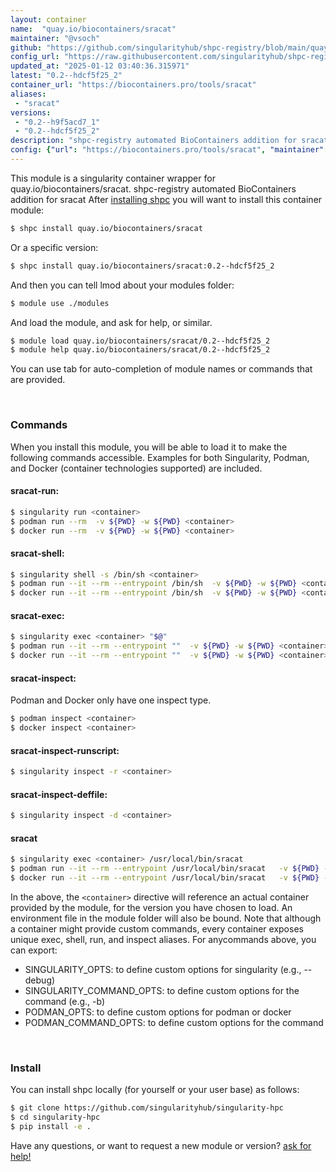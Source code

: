 ```yaml
---
layout: container
name:  "quay.io/biocontainers/sracat"
maintainer: "@vsoch"
github: "https://github.com/singularityhub/shpc-registry/blob/main/quay.io/biocontainers/sracat/container.yaml"
config_url: "https://raw.githubusercontent.com/singularityhub/shpc-registry/main/quay.io/biocontainers/sracat/container.yaml"
updated_at: "2025-01-12 03:40:36.315971"
latest: "0.2--hdcf5f25_2"
container_url: "https://biocontainers.pro/tools/sracat"
aliases:
 - "sracat"
versions:
 - "0.2--h9f5acd7_1"
 - "0.2--hdcf5f25_2"
description: "shpc-registry automated BioContainers addition for sracat"
config: {"url": "https://biocontainers.pro/tools/sracat", "maintainer": "@vsoch", "description": "shpc-registry automated BioContainers addition for sracat", "latest": {"0.2--hdcf5f25_2": "sha256:7670de916b70f3451a20fe0707d1fb20eb29376d27b45c66ac5216ee16fa2fc4"}, "tags": {"0.2--h9f5acd7_1": "sha256:be9c04f036953a0cf20f58ffc8aaa247dae3323e4d2f08e00f2a85ee06222083", "0.2--hdcf5f25_2": "sha256:7670de916b70f3451a20fe0707d1fb20eb29376d27b45c66ac5216ee16fa2fc4"}, "docker": "quay.io/biocontainers/sracat", "aliases": {"sracat": "/usr/local/bin/sracat"}}
---
```


This module is a singularity container wrapper for quay.io/biocontainers/sracat.
shpc-registry automated BioContainers addition for sracat
After [installing shpc](#install) you will want to install this container module:


```bash
$ shpc install quay.io/biocontainers/sracat
```

Or a specific version:

```bash
$ shpc install quay.io/biocontainers/sracat:0.2--hdcf5f25_2
```

And then you can tell lmod about your modules folder:

```bash
$ module use ./modules
```

And load the module, and ask for help, or similar.

```bash
$ module load quay.io/biocontainers/sracat/0.2--hdcf5f25_2
$ module help quay.io/biocontainers/sracat/0.2--hdcf5f25_2
```

You can use tab for auto-completion of module names or commands that are provided.

<br>

### Commands

When you install this module, you will be able to load it to make the following commands accessible.
Examples for both Singularity, Podman, and Docker (container technologies supported) are included.

#### sracat-run:

```bash
$ singularity run <container>
$ podman run --rm  -v ${PWD} -w ${PWD} <container>
$ docker run --rm  -v ${PWD} -w ${PWD} <container>
```

#### sracat-shell:

```bash
$ singularity shell -s /bin/sh <container>
$ podman run --it --rm --entrypoint /bin/sh  -v ${PWD} -w ${PWD} <container>
$ docker run --it --rm --entrypoint /bin/sh  -v ${PWD} -w ${PWD} <container>
```

#### sracat-exec:

```bash
$ singularity exec <container> "$@"
$ podman run --it --rm --entrypoint ""  -v ${PWD} -w ${PWD} <container> "$@"
$ docker run --it --rm --entrypoint ""  -v ${PWD} -w ${PWD} <container> "$@"
```

#### sracat-inspect:

Podman and Docker only have one inspect type.

```bash
$ podman inspect <container>
$ docker inspect <container>
```

#### sracat-inspect-runscript:

```bash
$ singularity inspect -r <container>
```

#### sracat-inspect-deffile:

```bash
$ singularity inspect -d <container>
```


#### sracat

```bash
$ singularity exec <container> /usr/local/bin/sracat
$ podman run --it --rm --entrypoint /usr/local/bin/sracat   -v ${PWD} -w ${PWD} <container> -c " $@"
$ docker run --it --rm --entrypoint /usr/local/bin/sracat   -v ${PWD} -w ${PWD} <container> -c " $@"
```



In the above, the `<container>` directive will reference an actual container provided
by the module, for the version you have chosen to load. An environment file in the
module folder will also be bound. Note that although a container
might provide custom commands, every container exposes unique exec, shell, run, and
inspect aliases. For anycommands above, you can export:

 - SINGULARITY_OPTS: to define custom options for singularity (e.g., --debug)
 - SINGULARITY_COMMAND_OPTS: to define custom options for the command (e.g., -b)
 - PODMAN_OPTS: to define custom options for podman or docker
 - PODMAN_COMMAND_OPTS: to define custom options for the command

<br>

### Install

You can install shpc locally (for yourself or your user base) as follows:

```bash
$ git clone https://github.com/singularityhub/singularity-hpc
$ cd singularity-hpc
$ pip install -e .
```

Have any questions, or want to request a new module or version? [ask for help!](https://github.com/singularityhub/singularity-hpc/issues)